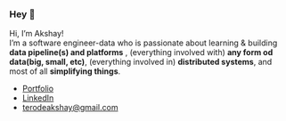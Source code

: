 ### Hey 👋

Hi, I’m Akshay!  <br>
I’m a software engineer-data who is passionate about learning & building **data pipeline(s) and platforms** , (everything involved with) **any form od data(big, small, etc)**, (everything involved in) **distributed systems**, and most of all **simplifying things**.

- [Portfolio](https://terodea.github.io) </br>
- [LinkedIn](https://www.linkedin.com/in/takshay/)
- terodeakshay@gmail.com

<!--
🌍 Find me on the web:
- Tweets: [@akshay](https://twitter.com/TerodeAkshay)
- Portfolio: [terodea.github.io](https://terodea.github.io)
- LinkedIn: [takshay](https://www.linkedin.com/in/takshay/)
-->
<!--
Some quick info about me:
- 🔭 I’m currently working on building distributed analytical systems.
- 🌱 I’m currently learning distributed logging.
- 👯 I’m looking to collaborate on distributed dataframe.
- 🤔 I’m looking for help with DevOps (MlOps)
- 💬 Ask me about big data & distributed systems.
- 📫 How to reach me: **terodeakshay@gmail.com**
-->
<!--
- ⚡ Fun fact: Don't take above mentioned things seriously.
TODO: Add more info and profile pic on right hand side.
2. Convert it to a professional resume/ Cover letter.
-->
